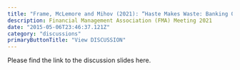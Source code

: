 ```yaml
---
title: "Frame, McLemore and Mihov (2021): “Haste Makes Waste: Banking Organization Growth and Operational Risk”"
description: Financial Management Association (FMA) Meeting 2021
date: "2015-05-06T23:46:37.121Z"
category: "discussions"
primaryButtonTitle: "View DISCUSSION"
---
```


Please find the link to the discussion slides here.